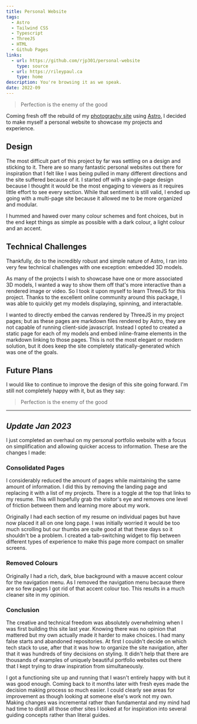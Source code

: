 ```yaml
---
title: Personal Website
tags:
  - Astro
  - Tailwind CSS
  - Typescript
  - ThreeJS
  - HTML
  - Github Pages
links:
  - url: https://github.com/rjp301/personal-website
    type: source
  - url: https://rileypaul.ca
    type: home
description: You're browsing it as we speak.
date: 2022-09
---
```


> Perfection is the enemy of the good

Coming fresh off the rebuild of my [photography site](https://photo.rileypaul.ca) using [Astro](https://astro.build/), I decided to make myself a personal website to showcase my projects and experience.

## Design

The most difficult part of this project by far was settling on a design and sticking to it. There are so many fantastic personal websites out there for inspiration that I felt like I was being pulled in many different directions and the site suffered because of it. I started off with a single-page design because I thought it would be the most engaging to viewers as it requires little effort to see every section. While that sentiment is still valid, I ended up going with a multi-page site because it allowed me to be more organized and modular.

I hummed and hawed over many colour schemes and font choices, but in the end kept things as simple as possible with a dark colour, a light colour and an accent.

## Technical Challenges

Thankfully, do to the incredibly robust and simple nature of Astro, I ran into very few technical challenges with one exception: embedded 3D models.

As many of the projects I wish to showcase have one or more associated 3D models, I wanted a way to show them off that's more interactive than a rendered image or video. So I took it upon myself to learn ThreeJS for this project. Thanks to the excellent online community around this package, I was able to quickly get my models displaying, spinning, and interactable.

I wanted to directly embed the canvas rendered by ThreeJS in my project pages; but as these pages are markdown files rendered by Astro, they are not capable of running client-side javascript. Instead I opted to created a static page for each of my models and embed inline-frame elements in the markdown linking to those pages. This is not the most elegant or modern solution, but it does keep the site completely statically-generated which was one of the goals.

## Future Plans

I would like to continue to improve the design of this site going forward. I'm still not completely happy with it, but as they say:

> Perfection is the enemy of the good

---

## _Update Jan 2023_

I just completed an overhaul on my personal portfolio website with a focus on simplification and allowing quicker access to information. These are the changes I made:

### Consolidated Pages

I considerably reduced the amount of pages while maintaining the same amount of information. I did this by removing the landing page and replacing it with a  list of my projects. There is a toggle at the top that links to my resume. This will hopefully grab the visitor's eye and removes one level of friction between them and learning more about my work.

Originally I had each section of my resume on individual pages but have now placed it all on one long page. I was initially worried it would be too much scrolling but our thumbs are quite good at that these days so it shouldn't be a problem. I created a tab-switching widget to flip between different types of experience to make this page more compact on smaller screens.

### Removed Colours

Originally I had a rich, dark, blue background with a mauve accent colour for the navigation menu. As I removed the navigation menu because there are so few pages I got rid of that accent colour too. This results in a much cleaner site in my opinion.

### Conclusion

The creative and technical freedom was absolutely overwhelming when I was first building this site last year. Knowing there was no opinion that mattered but my own actually made it harder to make choices. I had many false starts and abandoned repositories. At first I couldn't decide on which tech stack to use, after that it was how to organize the site navigation, after that it was hundreds of tiny decisions on styling. It didn't help that there are thousands of examples of uniquely beautiful portfolio websites out there that I kept trying to draw inspiration from simultaneously.

I got a functioning site up and running that I wasn't entirely happy with but it was good enough. Coming back to it months later with fresh eyes made the decision making process so much easier. I could clearly see areas for improvement as though looking at someone else's work not my own. Making changes was incremental rather than fundamental and my mind had had time to distill all those other sites I looked at for inspiration into several guiding concepts rather than literal guides.
